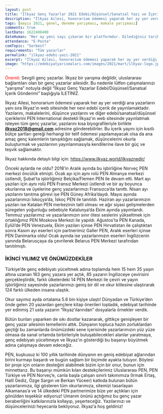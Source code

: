 ```yaml
---
layout: post
title: "İlkyaz Genç Yazarlar 2021 Edebi/Düşünsel/Sanatsal Yazı ve İçerik Başvurusu"
description: "İlkyaz Ailesi, honorarium ödemesi yaparak her ay yer verdiği ana yazarların yanı sıra İlkyaz’ın web sitesinde her nevi edebi içerik de yayınlamaktadır"
tags: [mayıs 2021, genel, deneme yarışması, makale yarışması]
comments: true
lastDate: 1622408400    
dateHuman: "Her ay yeni sayı çıkaran bir platformdur. Dilediğiniz tarihte katılabilirsiniz."
attendance: "E-Posta"
comTopic: "Serbest"
requirements: "Tüm yazarlar"
permalink: "ilkyaz-edebi-yazi-2021"
excerpt: "İlkyaz Ailesi, honorarium ödemesi yaparak her ay yer verdiği ana yazarların yanı sıra İlkyaz’ın web sitesinde her nevi edebi içerik de yayınlamaktadır"
image: "https://edebiyatyarismalari.com/images/2021/mart/ilkyaz-logo.jpg"
---
```


<span style="color:red">Önemli:</span> Sevgili genç yazarlar. İlkyaz bir yarışma değildir, uluslararası bağlantıları olan bir genç yazarlar ailesidir. Bu nedenle lütfen çalışmalarınızı “yarışma” notuyla değil “İlkyaz Genç Yazarlar Edebi/Düşünsel/Sanatsal İçerik Gönderimi” başlığıyla İLETİNİZ.  

İlkyaz Ailesi, honorarium ödemesi yaparak her ay yer verdiği ana yazarların yanı sıra İlkyaz’ın web sitesinde her nevi edebi içerik de yayınlamaktadır. Yazılarını, makalelerini, düşünce yazılarını ve diğer edebi/sanatsal/düşünsel içeriklerini PEN International destekli İlkyaz’ın web sitesinde yayınlatmak isteyen tüm genç yazarlar, yazılarını kısa biyografileriyle birlikte **ilkyaz2018@gmail.com** adresine gönderebilirler. Bu içerik yayını için kısıtlı bütçe şartları gereği herhangi bir telif ödemesi yapılamayacak olsa da ana amaç genç kalemlerin tanışıklığını sağlamak, düşüncelerini okurla buluşturmak ve yazılarının yayınlanmasıyla kendilerine ilave bir güç ve teşvik sağlamaktır.  

İlkyaz hakkında detaylı bilgi için: https://www.ilkyaz.world/ilkyaznedir/  

Önceki aylarda ne oldu? 2018’in Aralık ayında bu işbirliğine Norveç PEN merkezi öncülük etmişti. Ocak ayı için aynı rolü PEN Almanya merkezi üstlendi, Şubat’ta işbirliğimiz Belçika/Flemen PEN ile devam etti. Mart ayı yazıları için aynı rolü PEN Fransız Merkezi üstlendi ve bir ay boyunca okurlarına ve üyelerine genç yazarlarımızı Fransızca’da tanıttı. Nisan ayı yazılarını tanıtma görevi ise PEN Güney Afrika’daydı. Mayıs ayında yazarlarımızı İskoçya’da, İskoç PEN ile tanıtıldı. Haziran ayı yazarlarımızın yazıları ise Katalan PEN merkezinin tatil olması ve ağır siyasi gelişmelerden süregelen yoğunluğu sebebiyle Katalunya’da Ekim ayında yayımlandı. Temmuz yazılarımız ve yazarlarımızın sınır ötesi seslerini yükseltmek için ortaklığımız PEN Moskova Merkezi ile yapıldı. Ağustos’ta PEN Kanada, Eylül’de PEN Venezuela, Ekim yazıları içinse PEN Hırvatistan ile çalıştıktan sonra Kasım ayı eserleri için partnerimiz Galler PEN, Aralık eserleri içinse PEN Danimarka oldu! Ocak ayında ise yazarlarımızın eserleri İngilizcenin yanında Belarusçaya da çevrilerek Belarus PEN Merkezi tarafından tanıtılmıştı.  

### İKİNCİ YILIMIZ VE ÖNÜMÜZDEKİLER 
Türkiye’de genç edebiyatı yüceltmek adına toplamda hem 15 hem 35 yaşın altına uzanan 163 genç yazara yer açtık, 85 yazarın İngilizceye çevirisini gerçekleştirdik, farklı ülkelerdeki 14 PEN Merkezi ile çeviri ve yayın işbirliğimiz sayesinde yazarlarımızı geniş bir dil ve okur kitlesine ulaştırarak 124 farklı ülkeden insana ulaştık.  

Okur sayımız ayda ortalama 5.6 bin kişiye ulaştı! Dünyadan ve Türkiye’den önde gelen 20 yazardan gençlere kitap önerileri topladık, edebiyat tarihinde yer edinmiş 21 usta yazarın “İlkyaz’ılarından” dosyalarla örnekler verdik.  

Bütün bunları yaparken de sıkı dostlar kazanarak, gittikçe genişleyen bir genç yazar ailesinin temellerini attık. Dünyanın topluca hazin zorluklardan geçtiği bu zamanlarda önümüzdeki sene içerisinde yazarlarımızın yüz yüze olmasa da sanal ortamda birbirleriyle buluşabilecekleri alanlar yaratmaya, genç edebiyatı yüceltmeye ve İlkyaz’ın gösterdiği bu başarıyı büyütmek adına çalışmaya devam edeceğiz.  

PEN, kuşkusuz ki 100 yıllık tarihinde dünyanın en geniş edebiyat ağlarından birini kurmayı başardı ve bugün sağlam bir biçimde ayakta tutuyor. Böylesi bir proje için onların desteğini alabilmek bizim için bir onur, bunun için minnettarız. Bu başarıyı mümkün kılan destekçilerimiz Uluslararası PEN, PEN Türkiye ve PEN Norveç’e, canla başla çalışan sınırlı takımımıza (Irmak Ertaş, Halil Gediz, Özge Sargın ve Berkan Yüceer) katkıda bulunan bütün yazarlarımıza, ilgi gösteren tüm okurlarımıza, sitemizi tasarlayan Alkamanas’a ve 14 ülkedeki PEN partnerimize bize yer açtıkları için gönülden teşekkür ediyoruz! Umarım önünü açtığımız bu genç yazar beraberliğini katkılarınızla kollayıp, yeşerteceğiz. Yazılarınızı ve düşüncelerinizi heyecanla bekliyoruz. İlkyaz’a hoş geldiniz!